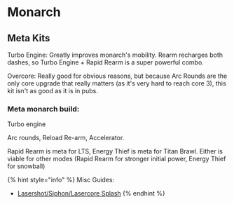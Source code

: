 # Monarch

## Meta Kits

Turbo Engine: Greatly improves monarch's mobility. Rearm recharges both dashes, so Turbo Engine + Rapid Rearm is a super powerful combo.

Overcore: Really good for obvious reasons, but because Arc Rounds are the only core upgrade that really matters (as it's very hard to reach core 3), this kit isn't as good as it is in pubs.

### Meta monarch build:

Turbo engine

Arc rounds, Reload Re-arm, Accelerator.

Rapid Rearm is meta for LTS, Energy Thief is meta for Titan Brawl. Either is viable for other modes (Rapid Rearm for stronger initial power, Energy Thief for snowball)

{% hint style="info" %}
Misc Guides:

* [Lasershot/Siphon/Lasercore Splash](../../../titan-techs-and-guides/general/laser-shot-siphon-laser-core-splash.md)
{% endhint %}
